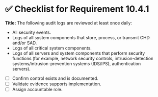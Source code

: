 # ✅ Checklist for Requirement 10.4.1

**Title:** The following audit logs are reviewed at least once daily:
- All security events. 
- Logs of all system components that store, process, or transmit CHD and/or SAD. 
- Logs of all critical system components. 
- Logs of all servers and system components that perform security functions (for example, network security controls, intrusion-detection systems/intrusion-prevention systems (IDS/IPS), authentication servers).

- [ ] Confirm control exists and is documented.
- [ ] Validate evidence supports implementation.
- [ ] Assign accountable role.
